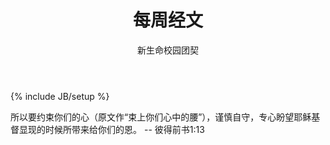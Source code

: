 ﻿---
layout: post
title: "每周经文"
description: ""
author: "新生命校园团契"
category: 经文分享
tags: [灵修]
---
{% include JB/setup %}

所以要约束你们的心（原文作“束上你们心中的腰”），谨慎自守，专心盼望耶稣基督显现的时候所带来给你们的恩。 -- 彼得前书1:13
